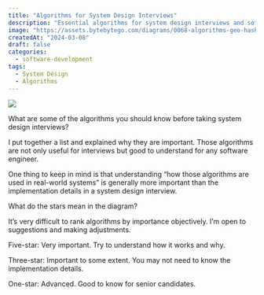 ```yaml
---
title: "Algorithms for System Design Interviews"
description: "Essential algorithms for system design interviews and software engineers."
image: "https://assets.bytebytego.com/diagrams/0068-algorithms-geo-hash-linkedin.jpg"
createdAt: "2024-03-08"
draft: false
categories:
  - software-development
tags:
  - System Design
  - Algorithms
---
```


![](https://assets.bytebytego.com/diagrams/0068-algorithms-geo-hash-linkedin.jpg)

What are some of the algorithms you should know before taking system design interviews?

I put together a list and explained why they are important. Those algorithms are not only useful for interviews but good to understand for any software engineer.

One thing to keep in mind is that understanding “how those algorithms are used in real-world systems” is generally more important than the implementation details in a system design interview.

What do the stars mean in the diagram?

It’s very difficult to rank algorithms by importance objectively. I’m open to suggestions and making adjustments.

Five-star: Very important. Try to understand how it works and why.

Three-star: Important to some extent. You may not need to know the implementation details.

One-star: Advanced. Good to know for senior candidates.
